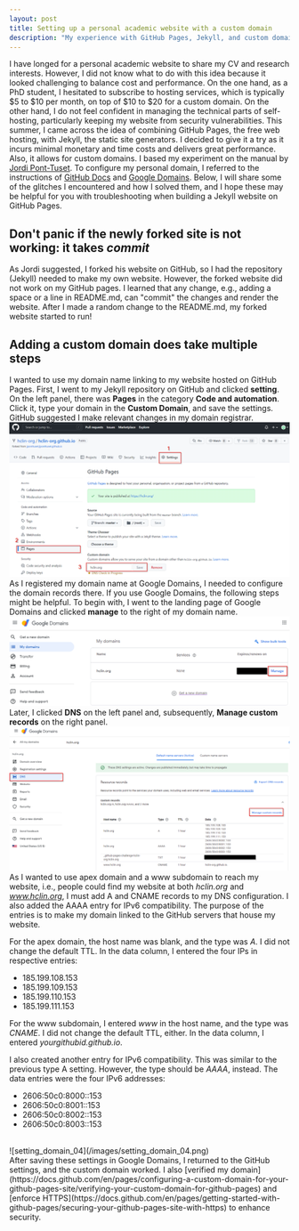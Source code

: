 ```yaml
---
layout: post
title: Setting up a personal academic website with a custom domain
description: "My experience with GitHub Pages, Jekyll, and custom domain configuration"
---
```


I have longed for a personal academic website to share my CV and research interests. However, I did not know what to do with this idea because it looked challenging to balance cost and performance. On the one hand, as a PhD student, I hesitated to subscribe to hosting services, which is typically $5 to $10 per month, on top of $10 to $20 for a custom domain. On the other hand, I do not feel confident in managing the technical parts of self-hosting, particularly keeping my website from security vulnerabilities. This summer, I came across the idea of combining GitHub Pages, the free web hosting, with Jekyll, the static site generators. I decided to give it a try as it incurs minimal monetary and time costs and delivers great performance. Also, it allows for custom domains. I based my experiment on the manual by [Jordi Pont-Tuset](https://jponttuset.cat/building-an-academic-website/). To configure my personal domain, I referred to the instructions of [GitHub Docs](https://docs.github.com/en/pages/configuring-a-custom-domain-for-your-github-pages-site/managing-a-custom-domain-for-your-github-pages-site) and [Google Domains](https://domains.google.com). Below, I will share some of the glitches I encountered and how I solved them, and I hope these may be helpful for you with troubleshooting when building a Jekyll website on GitHub Pages.

## Don't panic if the newly forked site is not working: it takes *commit*
As Jordi suggested, I forked his website on GitHub, so I had the repository (Jekyll) needed to make my own website. However, the forked website did not work on my GitHub pages. I learned that any change, e.g., adding a space or a line in README.md, can "commit" the changes and render the website. After I made a random change to the README.md, my forked website started to run!

## Adding a custom domain does take multiple steps
I wanted to use my domain name linking to my website hosted on GitHub Pages. First, I went to my Jekyll repository on GitHub and clicked **setting**. On the left panel, there was **Pages** in the category **Code and automation**. Click it, type your domain in the **Custom Domain**, and save the settings. GitHub suggested I make relevant changes in my domain registrar.
<br />
![setting_domain_01](/images/setting_domain_01.png)
<br />
As I registered my domain name at Google Domains, I needed to configure the domain records there. If you use Google Domains, the following steps might be helpful. To begin with, I went to the landing page of Google Domains and clicked **manage** to the right of my domain name.
<br />
![setting_domain_02](/images/setting_domain_02.png)
<br />
Later, I clicked **DNS** on the left panel and, subsequently, **Manage custom records** on the right panel.
<br />
![setting_domain_03](/images/setting_domain_03.png)
<br />
As I wanted to use apex domain and a www subdomain to reach my website, i.e., people could find my website at both *hclin.org* and *www.hclin.org*, I must add A and CNAME records to my DNS configuration. I also added the AAAA entry for IPv6 compatibility. The purpose of the entries is to make my domain linked to the GitHub servers that house my website.

For the apex domain, the host name was blank, and the type was *A*. I did not change the default TTL. In the data column, I entered the four IPs in respective entries:
- 185.199.108.153
- 185.199.109.153
- 185.199.110.153
- 185.199.111.153

For the www subdomain, I entered *www* in the host name, and the type was *CNAME*. I did not change the default TTL, either. In the data column, I entered *yourgithubid.github.io*.

I also created another entry for IPv6 compatibility. This was similar to the previous type A setting. However, the type should be *AAAA*, instead. The data entries were the four IPv6 addresses: 
- 2606:50c0:8000::153
- 2606:50c0:8001::153
- 2606:50c0:8002::153
- 2606:50c0:8003::153
<br />
![setting_domain_04](/images/setting_domain_04.png)
<br />
After saving these settings in Google Domains, I returned to the GitHub settings, and the custom domain worked. I also [verified my domain](https://docs.github.com/en/pages/configuring-a-custom-domain-for-your-github-pages-site/verifying-your-custom-domain-for-github-pages) and [enforce HTTPS](https://docs.github.com/en/pages/getting-started-with-github-pages/securing-your-github-pages-site-with-https) to enhance security.